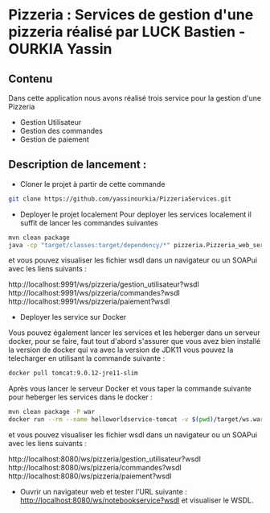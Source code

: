 # Pizzeria : Services de gestion d'une pizzeria réalisé par LUCK Bastien - OURKIA Yassin


## Contenu
Dans cette application nous avons réalisé trois service pour la gestion d'une Pizzeria
* Gestion Utilisateur
* Gestion des commandes
* Gestion de paiement 

## Description de lancement : 

* Cloner le projet à partir de cette commande 

```bash
git clone https://github.com/yassinourkia/PizzeriaServices.git
```

* Deployer le projet localement 
Pour deployer les services localement il suffit de lancer les commandes suivantes

```bash
mvn clean package
java -cp "target/classes:target/dependency/*" pizzeria.Pizzeria_web_service_publisher
```
et vous pouvez visualiser les fichier wsdl dans un navigateur ou un SOAPui avec les liens suivants :

http://localhost:9991/ws/pizzeria/gestion_utilisateur?wsdl
http://localhost:9991/ws/pizzeria/commandes?wsdl
http://localhost:9991/ws/pizzeria/paiement?wsdl


* Deployer les service sur Docker

Vous pouvez également lancer les services et les heberger dans un serveur docker, pour se faire, faut tout d'abord s'assurer que vous avez bien installé la version de docker qui va avec la version de JDK11
vous pouvez la telecharger en utilisant la commande suivante :

```bash
docker pull tomcat:9.0.12-jre11-slim
```

Après vous lancer le serveur Docker et vous taper la commande suivante pour heberger les services dans le docker :

```bash
mvn clean package -P war
docker run --rm --name helloworldservice-tomcat -v $(pwd)/target/ws.war:/usr/local/tomcat/webapps/ws.war -it -p 8080:8080 tomcat:9.0.12-jre11-slim
```

et vous pouvez visualiser les fichier wsdl dans un navigateur ou un SOAPui avec les liens suivants :

http://localhost:8080/ws/pizzeria/gestion_utilisateur?wsdl
http://localhost:8080/ws/pizzeria/commandes?wsdl
http://localhost:8080/ws/pizzeria/paiement?wsdl



* Ouvrir un navigateur web et tester l'URL suivante : <http://localhost:8080/ws/notebookservice?wsdl> et visualiser le WSDL.
